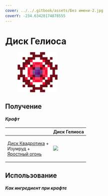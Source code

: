```yaml
---
cover: ../../.gitbook/assets/Без имени-2.jpg
coverY: -234.63428174878555
---
```


# Диск Гелиоса

<figure><img src="../../.gitbook/assets/heliosis_disk_128.png" alt=""><figcaption></figcaption></figure>

## Получение

#### _Крафт_

|                                                                                                                    |  Диск Гелиоса                                 |
| ------------------------------------------------------------------------------------------------------------------ | --------------------------------------------- |
| <p><a href="quadrotic_disk.md">Диск Квадротика</a> +<br>Изумруд +<br><a href="fury_fire.md">Яростный огонь</a></p> | ![](../../.gitbook/assets/heliosis\_disk.png) |

## Использование

#### _Как ингредиент при крафте_

